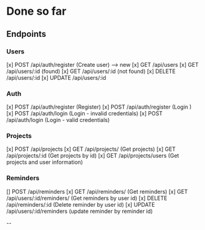 # Done so far #

## Endpoints ##

### Users ###

[x] POST /api/auth/register (Create user) --> new
[x] GET /api/users
[x] GET /api/users/:id (found)
[x] GET /api/users/:id (not found)
[x] DELETE /api/users/:id
[x] UPDATE /api/users/:id

### Auth ###

[x] POST /api/auth/register (Register)
[x] POST /api/auth/register (Login )
[x] POST /api/auth/login (Login - invalid credentials)
[x] POST /api/auth/login (Login - valid credentials)


### Projects ###

[x] POST /api/projects
[x] GET /api/projects/ (Get projects)
[x] GET /api/projects/:id (Get projects by id)
[x] GET /api/projects/users (Get projects and user information)

### Reminders ###
[] POST /api/reminders
[x] GET /api/reminders/ (Get reminders)
[x] GET /api/users/:id/reminders/ (Get reminders by user id)
[x] DELETE /api/reminders/:id (Delete reminder by user id)
[x] UPDATE /api/users/:id/reminders (update reminder by reminder id)

--
